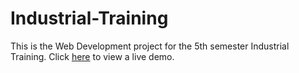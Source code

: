 # Industrial-Training
This is the Web Development project for the 5th semester Industrial Training.
Click [here](https://iamyuvraj.github.io/Industrial-Training/index.html) to view a live demo.
